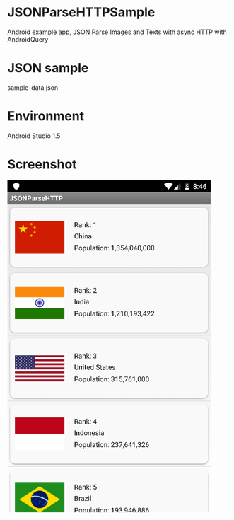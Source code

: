 # JSONParseHTTPSample
Android example app, JSON Parse Images and Texts with async HTTP with AndroidQuery


# JSON sample
sample-data.json

# Environment

Android Studio 1.5

# Screenshot


![Screen](/screenshot_sample_app.png?raw=true "App Screen")
